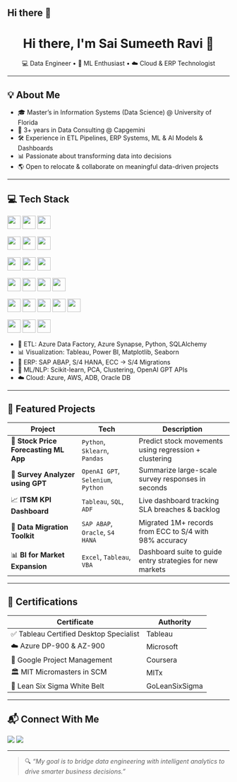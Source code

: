 ## Hi there 👋

<h1 align="center">Hi there, I'm Sai Sumeeth Ravi 👋</h1>
<p align="center">
  💻 Data Engineer • 🧠 ML Enthusiast • ☁️ Cloud & ERP Technologist
</p>

---

## 💡 About Me

- 🎓 Master’s in Information Systems (Data Science) @ University of Florida  
- 💼 3+ years in Data Consulting @ Capgemini  
- 🛠️ Experience in ETL Pipelines, ERP Systems, ML & AI Models & Dashboards  
- 📊 Passionate about transforming data into decisions  
- 🌎 Open to relocate & collaborate on meaningful data-driven projects  

---

<h2>💻 Tech Stack</h2>

<!-- Programming Languages -->
<p>
  <img src="https://img.shields.io/badge/Python-3776AB?style=for-the-badge&logo=python&logoColor=white" height="30"/>
  <img src="https://img.shields.io/badge/R-276DC3?style=for-the-badge&logo=r&logoColor=white" height="30"/>
  <img src="https://img.shields.io/badge/SQL-005C84?style=for-the-badge&logo=sqlite&logoColor=white" height="30"/>
</p>

<!-- Data Engineering & Cloud -->
<p>
  <img src="https://img.shields.io/badge/Azure-0078D4?style=for-the-badge&logo=microsoftazure&logoColor=white" height="30"/>
  <img src="https://img.shields.io/badge/AWS-232F3E?style=for-the-badge&logo=amazonaws&logoColor=white" height="30"/>
  <img src="https://img.shields.io/badge/Azure%20Data%20Factory-0078D4?style=for-the-badge&logo=microsoftazure&logoColor=white" height="30"/>
</p>

<!-- Databases & ERP -->
<p>
  <img src="https://img.shields.io/badge/Oracle%20DB-F80000?style=for-the-badge&logo=oracle&logoColor=white" height="30"/>
  <img src="https://img.shields.io/badge/MySQL-4479A1?style=for-the-badge&logo=mysql&logoColor=white" height="30"/>
  <img src="https://img.shields.io/badge/SAP-0FAAFF?style=for-the-badge&logo=sap&logoColor=white" height="30"/>
</p>

<!-- Visualization -->
<p>
  <img src="https://img.shields.io/badge/Tableau-E97627?style=for-the-badge&logo=tableau&logoColor=white" height="30"/>
  <img src="https://img.shields.io/badge/Power%20BI-F2C811?style=for-the-badge&logo=powerbi&logoColor=black" height="30"/>
  <img src="https://img.shields.io/badge/Matplotlib-11557C?style=for-the-badge&logo=matplotlib&logoColor=white" height="30"/>
  <img src="https://img.shields.io/badge/Seaborn-76B900?style=for-the-badge&logo=seaborn&logoColor=white" height="30"/>
</p>

<!-- ML, AI, and Stats -->
<p>
  <img src="https://img.shields.io/badge/Scikit--Learn-F7931E?style=for-the-badge&logo=scikit-learn&logoColor=white" height="30"/>
  <img src="https://img.shields.io/badge/Numpy-013243?style=for-the-badge&logo=numpy&logoColor=white" height="30"/>
  <img src="https://img.shields.io/badge/Pandas-150458?style=for-the-badge&logo=pandas&logoColor=white" height="30"/>
  <img src="https://img.shields.io/badge/Jupyter-F37626?style=for-the-badge&logo=jupyter&logoColor=white" height="30"/>
  <img src="https://img.shields.io/badge/OpenAI-412991?style=for-the-badge&logo=openai&logoColor=white" height="30"/>
</p>

<!-- DevOps, Version Control -->
<p>
  <img src="https://img.shields.io/badge/Git-F05032?style=for-the-badge&logo=git&logoColor=white" height="30"/>
  <img src="https://img.shields.io/badge/GitHub-181717?style=for-the-badge&logo=github&logoColor=white" height="30"/>
  <img src="https://img.shields.io/badge/Jira-0052CC?style=for-the-badge&logo=jira&logoColor=white" height="30"/>
</p>



</p>

- 🧱 ETL: Azure Data Factory, Azure Synapse, Python, SQLAlchemy  
- 📊 Visualization: Tableau, Power BI, Matplotlib, Seaborn  
- 📁 ERP: SAP ABAP, S/4 HANA, ECC → S/4 Migrations  
- 🧠 ML/NLP: Scikit-learn, PCA, Clustering, OpenAI GPT APIs  
- ☁️ Cloud: Azure, AWS, ADB, Oracle DB  

---

## 🚀 Featured Projects

| Project | Tech | Description |
|--------|------|-------------|
| 🔁 **Stock Price Forecasting ML App** | `Python`, `Sklearn`, `Pandas` | Predict stock movements using regression + clustering |
| 🤖 **Survey Analyzer using GPT** | `OpenAI GPT`, `Selenium`, `Python` | Summarize large-scale survey responses in seconds |
| 📈 **ITSM KPI Dashboard** | `Tableau`, `SQL`, `ADF` | Live dashboard tracking SLA breaches & backlog |
| 🔄 **Data Migration Toolkit** | `SAP ABAP`, `Oracle`, `S4 HANA` | Migrated 1M+ records from ECC to S/4 with 98% accuracy |
| 📊 **BI for Market Expansion** | `Excel`, `Tableau`, `VBA` | Dashboard suite to guide entry strategies for new markets |

---

## 📜 Certifications

| Certificate | Authority |
|-------------|-----------|
| ✅ Tableau Certified Desktop Specialist | Tableau |
| ☁️ Azure DP-900 & AZ-900 | Microsoft |
| 🧰 Google Project Management | Coursera |
| 🏛️ MIT Micromasters in SCM | MITx |
| 🎯 Lean Six Sigma White Belt | GoLeanSixSigma |

---

## 📬 Connect With Me

<p align="left">
  <a href="mailto:saisumeethr@gmail.com"><img src="https://img.shields.io/badge/-Email-black?style=flat&logo=gmail&logoColor=white"/></a>
  <a href="https://www.linkedin.com/in/sai-sumeeth-ravi-55124a165"><img src="https://img.shields.io/badge/-LinkedIn-blue?style=flat&logo=linkedin"/></a>
</p>

---

> 🔍 *“My goal is to bridge data engineering with intelligent analytics to drive smarter business decisions.”*

